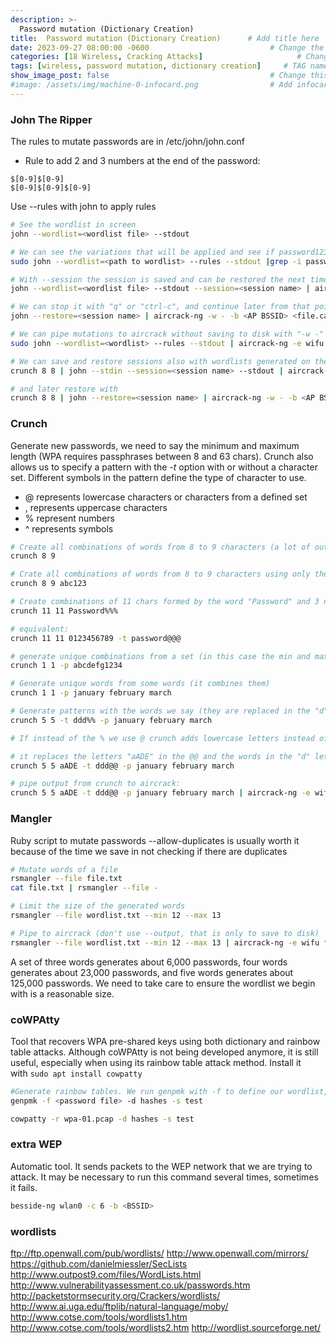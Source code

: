```yaml
---
description: >-
  Password mutation (Dictionary Creation)
title:  Password mutation (Dictionary Creation)      # Add title here
date: 2023-09-27 08:00:00 -0600                           # Change the date to match completion date
categories: [18 Wireless, Cracking Attacks]                     # Change Templates to Writeup
tags: [wireless, password mutation, dictionary creation]     # TAG names should always be lowercase; replace template with writeup, and add relevant tags
show_image_post: false                                    # Change this to true
#image: /assets/img/machine-0-infocard.png                # Add infocard image here for post preview image
---
```


### John The Ripper
The rules to mutate passwords are in /etc/john/john.conf

- Rule to add 2 and 3 numbers at the end of the password:
```
$[0-9]$[0-9]
$[0-9]$[0-9]$[0-9]
```

Use --rules with john to apply rules

```bash
# See the wordlist in screen
john --wordlist=<wordlist file> --stdout

# We can see the variations that will be applied and see if password123 is generated
sudo john --wordlist=<path to wordlist> --rules --stdout |grep -i password123

# With --session the session is saved and can be restored the next time it is resumed from the last password tried 
john --wordlist=<wordlist file> --stdout --session=<session name> | aircrack-ng -w - -b <AP BSSID> <file.cap>

# We can stop it with "q" or "ctrl-c", and continue later from that point
john --restore=<session name> | aircrack-ng -w - -b <AP BSSID> <file.cap>

# We can pipe mutations to aircrack without saving to disk with "-w -" :
sudo john --wordlist=<wordlist> --rules --stdout | aircrack-ng -e wifu -w - <file.pcap>

# We can save and restore sessions also with wordlists generated on the fly with crunch 
crunch 8 8 | john --stdin --session=<session name> --stdout | aircrack-ng -w - -b <AP BSSID> <file.cap>

# and later restore with
crunch 8 8 | john --restore=<session name> | aircrack-ng -w - -b <AP BSSID> <file.cap>
```

### Crunch
Generate new passwords, we need to say the minimum and maximum length (WPA requires passphrases between 8 and 63 chars). Crunch also allows us to specify a pattern with the _-t_ option with or without a character set. Different symbols in the pattern define the type of character to use.

-   @ represents lowercase characters or characters from a defined set
-   , represents uppercase characters
-   % represent numbers
-   ^ represents symbols

```bash
# Create all combinations of words from 8 to 9 characters (a lot of output, not practical)
crunch 8 9

# Crate all combinations of words from 8 to 9 characters using only the characters: a,b,c,1,2 and 3:
crunch 8 9 abc123

# Create combinations of 11 chars formed by the word "Password" and 3 numbers
crunch 11 11 Password%%%

# equivalent:
crunch 11 11 0123456789 -t password@@@

# generate unique combinations from a set (in this case the min and max lengths are ignored but we need to provide them so that the program doesn't fail)
crunch 1 1 -p abcdefg1234

# Generate unique words from some words (it combines them)
crunch 1 1 -p january february march

# Generate patterns with the words we say (they are replaced in the "d")
crunch 5 5 -t ddd%% -p january february march

# If instead of the % we use @ crunch adds lowercase letters instead of numbers

# it replaces the letters "aADE" in the @@ and the words in the "d" letters
crunch 5 5 aADE -t ddd@@ -p january february march

# pipe output from crunch to aircrack:
crunch 5 5 aADE -t ddd@@ -p january february march | aircrack-ng -e wifu file.pcap -w -

```

### Mangler
Ruby script to mutate passwords
--allow-duplicates is usually worth it because of the time we save in not checking if there are duplicates

```bash
# Mutate words of a file
rsmangler --file file.txt
cat file.txt | rsmangler --file -

# Limit the size of the generated words
rsmangler --file wordlist.txt --min 12 --max 13

# Pipe to aircrack (don't use --output, that is only to save to disk)
rsmangler --file wordlist.txt --min 12 --max 13 | aircrack-ng -e wifu file.pcap -w -
```

A set of three words generates about 6,000 passwords, four words generates about 23,000 passwords, and five words generates about 125,000 passwords. We need to take care to ensure the wordlist we begin with is a reasonable size.

### coWPAtty

Tool that recovers WPA pre-shared keys using both dictionary and rainbow table attacks. Although coWPAtty is not being developed anymore, it is still useful, especially when using its rainbow table attack method. Install it with ``sudo apt install cowpatty``

```bash
#Generate rainbow tables. We run genpmk with -f to define our wordlist, -d to output to a file, and -s to specify the ESSID.
genpmk -f <password file> -d hashes -s test

cowpatty -r wpa-01.pcap -d hashes -s test 
```

### extra WEP
Automatic tool. It sends packets to the WEP network that we are trying to attack. It may be necessary to run this command several times, sometimes it fails. 
```bash
besside-ng wlan0 -c 6 -b <BSSID>  
```

### wordlists
ftp://ftp.openwall.com/pub/wordlists/
http://www.openwall.com/mirrors/
https://github.com/danielmiessler/SecLists
http://www.outpost9.com/files/WordLists.html
http://www.vulnerabilityassessment.co.uk/passwords.htm
http://packetstormsecurity.org/Crackers/wordlists/
http://www.ai.uga.edu/ftplib/natural-language/moby/
http://www.cotse.com/tools/wordlists1.htm
http://www.cotse.com/tools/wordlists2.htm
http://wordlist.sourceforge.net/